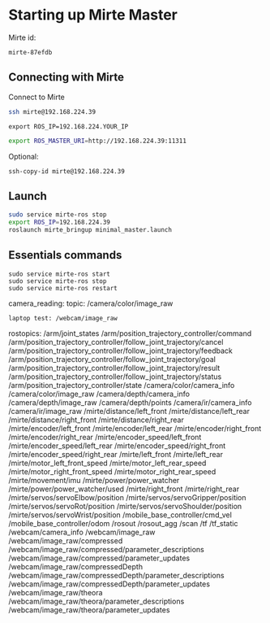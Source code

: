 # Starting up Mirte Master
Mirte id:
```
mirte-87efdb
```

## Connecting with Mirte
Connect to Mirte
```bash
ssh mirte@192.168.224.39  
```

```
export ROS_IP=192.168.224.YOUR_IP
```
```bash
export ROS_MASTER_URI=http://192.168.224.39:11311
```

Optional:
```
ssh-copy-id mirte@192.168.224.39
```

## Launch
```bash
sudo service mirte-ros stop
export ROS_IP=192.168.224.39
roslaunch mirte_bringup minimal_master.launch
```
## Essentials commands
```
sudo service mirte-ros start
sudo service mirte-ros stop
sudo service mirte-ros restart
```

  camera_reading:
    topic: /camera/color/image_raw

    laptop test: /webcam/image_raw

rostopics:
/arm/joint_states
/arm/position_trajectory_controller/command
/arm/position_trajectory_controller/follow_joint_trajectory/cancel
/arm/position_trajectory_controller/follow_joint_trajectory/feedback
/arm/position_trajectory_controller/follow_joint_trajectory/goal
/arm/position_trajectory_controller/follow_joint_trajectory/result
/arm/position_trajectory_controller/follow_joint_trajectory/status
/arm/position_trajectory_controller/state
/camera/color/camera_info
/camera/color/image_raw
/camera/depth/camera_info
/camera/depth/image_raw
/camera/depth/points
/camera/ir/camera_info
/camera/ir/image_raw
/mirte/distance/left_front
/mirte/distance/left_rear
/mirte/distance/right_front
/mirte/distance/right_rear
/mirte/encoder/left_front
/mirte/encoder/left_rear
/mirte/encoder/right_front
/mirte/encoder/right_rear
/mirte/encoder_speed/left_front
/mirte/encoder_speed/left_rear
/mirte/encoder_speed/right_front
/mirte/encoder_speed/right_rear
/mirte/left_front
/mirte/left_rear
/mirte/motor_left_front_speed
/mirte/motor_left_rear_speed
/mirte/motor_right_front_speed
/mirte/motor_right_rear_speed
/mirte/movement/imu
/mirte/power/power_watcher
/mirte/power/power_watcher/used
/mirte/right_front
/mirte/right_rear
/mirte/servos/servoElbow/position
/mirte/servos/servoGripper/position
/mirte/servos/servoRot/position
/mirte/servos/servoShoulder/position
/mirte/servos/servoWrist/position
/mobile_base_controller/cmd_vel
/mobile_base_controller/odom
/rosout
/rosout_agg
/scan
/tf
/tf_static
/webcam/camera_info
/webcam/image_raw
/webcam/image_raw/compressed
/webcam/image_raw/compressed/parameter_descriptions
/webcam/image_raw/compressed/parameter_updates
/webcam/image_raw/compressedDepth
/webcam/image_raw/compressedDepth/parameter_descriptions
/webcam/image_raw/compressedDepth/parameter_updates
/webcam/image_raw/theora
/webcam/image_raw/theora/parameter_descriptions
/webcam/image_raw/theora/parameter_updates
